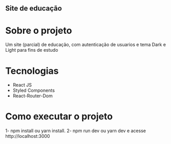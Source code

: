 ## Site de educação

# Sobre o projeto

Um site (parcial) de educação, com autenticação de usuarios e tema Dark e Light para fins de estudo

# Tecnologias

* React JS
* Styled Components
* React-Router-Dom

# Como executar o projeto

1- npm install ou yarn install.
2- npm run dev ou yarn dev e acesse http://localhost:3000
    
    
